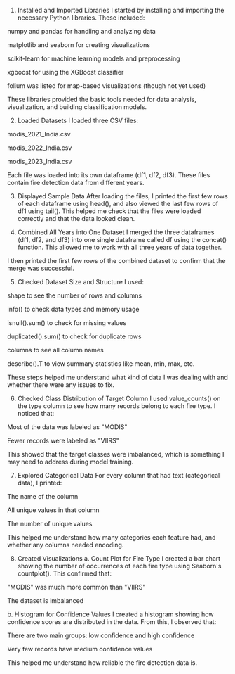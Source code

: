1. Installed and Imported Libraries
I started by installing and importing the necessary Python libraries. These included:

numpy and pandas for handling and analyzing data

matplotlib and seaborn for creating visualizations

scikit-learn for machine learning models and preprocessing

xgboost for using the XGBoost classifier

folium was listed for map-based visualizations (though not yet used)

These libraries provided the basic tools needed for data analysis, visualization, and building classification models.

2. Loaded Datasets
I loaded three CSV files:

modis_2021_India.csv

modis_2022_India.csv

modis_2023_India.csv

Each file was loaded into its own dataframe (df1, df2, df3). These files contain fire detection data from different years.

3. Displayed Sample Data
After loading the files, I printed the first few rows of each dataframe using head(), and also viewed the last few rows of df1 using tail(). This helped me check that the files were loaded correctly and that the data looked clean.

4. Combined All Years into One Dataset
I merged the three dataframes (df1, df2, and df3) into one single dataframe called df using the concat() function. This allowed me to work with all three years of data together.

I then printed the first few rows of the combined dataset to confirm that the merge was successful.

5. Checked Dataset Size and Structure
I used:

shape to see the number of rows and columns

info() to check data types and memory usage

isnull().sum() to check for missing values

duplicated().sum() to check for duplicate rows

columns to see all column names

describe().T to view summary statistics like mean, min, max, etc.

These steps helped me understand what kind of data I was dealing with and whether there were any issues to fix.

6. Checked Class Distribution of Target Column
I used value_counts() on the type column to see how many records belong to each fire type. I noticed that:

Most of the data was labeled as "MODIS"

Fewer records were labeled as "VIIRS"

This showed that the target classes were imbalanced, which is something I may need to address during model training.

7. Explored Categorical Data
For every column that had text (categorical data), I printed:

The name of the column

All unique values in that column

The number of unique values

This helped me understand how many categories each feature had, and whether any columns needed encoding.

8. Created Visualizations
a. Count Plot for Fire Type
I created a bar chart showing the number of occurrences of each fire type using Seaborn's countplot(). This confirmed that:

"MODIS" was much more common than "VIIRS"

The dataset is imbalanced

b. Histogram for Confidence Values
I created a histogram showing how confidence scores are distributed in the data. From this, I observed that:

There are two main groups: low confidence and high confidence

Very few records have medium confidence values

This helped me understand how reliable the fire detection data is.
